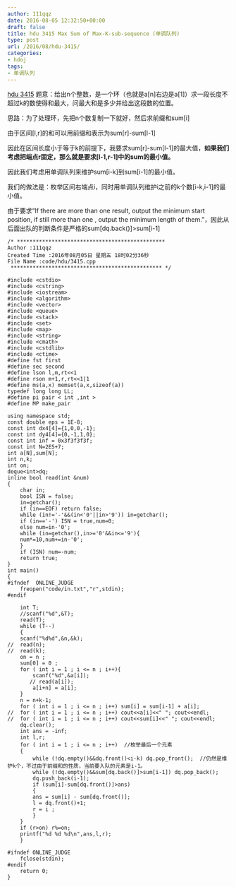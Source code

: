 ```yaml
---
author: 111qqz
date: 2016-08-05 12:32:50+00:00
draft: false
title: hdu 3415 Max Sum of Max-K-sub-sequence (单调队列)
type: post
url: /2016/08/hdu-3415/
categories:
- hdoj
tags:
- 单调队列
---
```


[hdu 3415](http://acm.hdu.edu.cn/showproblem.php?pid=3415)
题意：给出n个整数，是一个环（也就是a[n]右边是a[1]）求一段长度不超过k的数使得和最大，问最大和是多少并给出这段数的位置。

思路：为了处理环，先把n个数复制一下就好，然后求前缀和sum[i]

由于区间[l,r]的和可以用前缀和表示为sum[r]-sum[l-1]

因此在区间长度小于等于k的前提下，我要求sum[r]-sum[l-1]的最大值，**如果我们考虑把端点r固定，那么就是要求[l-1,r-1]中的sum的最小值。**

因此我们考虑用单调队列来维护sum[i-k]到sum[i-1]的最小值。

我们的做法是：枚举区间右端点i，同时用单调队列维护i之前的k个数[i-k,i-1]的最小值。

由于要求“If there are more than one result, output the minimum start position, if still more than one , output the minimum length of them.”，因此从后面出队的判断条件是严格的sum[dq.back()]>sum[i-1]

 

    
    /* ***********************************************
    Author :111qqz
    Created Time :2016年08月05日 星期五 18时02分36秒
    File Name :code/hdu/3415.cpp
     ************************************************ */
    
    #include <cstdio>
    #include <cstring>
    #include <iostream>
    #include <algorithm>
    #include <vector>
    #include <queue>
    #include <stack>
    #include <set>
    #include <map>
    #include <string>
    #include <cmath>
    #include <cstdlib>
    #include <ctime>
    #define fst first
    #define sec second
    #define lson l,m,rt<<1
    #define rson m+1,r,rt<<1|1
    #define ms(a,x) memset(a,x,sizeof(a))
    typedef long long LL;
    #define pi pair < int ,int >
    #define MP make_pair
    
    using namespace std;
    const double eps = 1E-8;
    const int dx4[4]={1,0,0,-1};
    const int dy4[4]={0,-1,1,0};
    const int inf = 0x3f3f3f3f;
    const int N=2E5+7;
    int a[N],sum[N];
    int n,k;
    int on;
    deque<int>dq;
    inline bool read(int &num)
    {
        char in;
        bool ISN = false;
        in=getchar();
        if (in==EOF) return false;
        while (in!='-'&&(in<'0'||in>'9')) in=getchar();
        if (in=='-') ISN = true,num=0;
        else num=in-'0';
        while (in=getchar(),in>='0'&&in<='9'){
    	num*=10,num+=in-'0';
        }
        if (ISN) num=-num;
        return true;
    }
    int main()
    {
    #ifndef  ONLINE_JUDGE 
        freopen("code/in.txt","r",stdin);
    #endif
    
        int T;
        //scanf("%d",&T);
        read(T);
        while (T--)
        {
    	scanf("%d%d",&n,&k);
    //	read(n);
    //	read(k);
    	on = n ;
    	sum[0] = 0 ;
    	for ( int i = 1 ; i <= n ; i++){
    	    scanf("%d",&a[i]);
    	   // read(a[i]);
    	    a[i+n] = a[i];
    	}
    	n = n+k-1;
    	for ( int i = 1 ; i <= n ; i++) sum[i] = sum[i-1] + a[i];
    //	for ( int i = 1 ; i <= n ; i++) cout<<a[i]<<" "; cout<<endl;
    //	for ( int i = 1 ; i <= n ; i++) cout<<sum[i]<<" "; cout<<endl;
    	dq.clear();
    	int ans = -inf;
    	int l,r;
    	for ( int i = 1 ; i <= n ; i++)  //枚举最后一个元素
    	{
    	    while (!dq.empty()&&dq.front()<i-k) dq.pop_front();  //仍然是维护k个，不过由于前缀和的性质，当前要入队的元素是i-1。
    	    while (!dq.empty()&&sum[dq.back()]>sum[i-1]) dq.pop_back();
    	    dq.push_back(i-1);
    	    if (sum[i]-sum[dq.front()]>ans)
    	    {
    		ans = sum[i] - sum[dq.front()];
    		l = dq.front()+1;
    		r = i ;
    	    }
    	}
    	if (r>on) r%=on;
    	printf("%d %d %d\n",ans,l,r);
        }
    
    #ifndef ONLINE_JUDGE  
        fclose(stdin);
    #endif
        return 0;
    }
    











